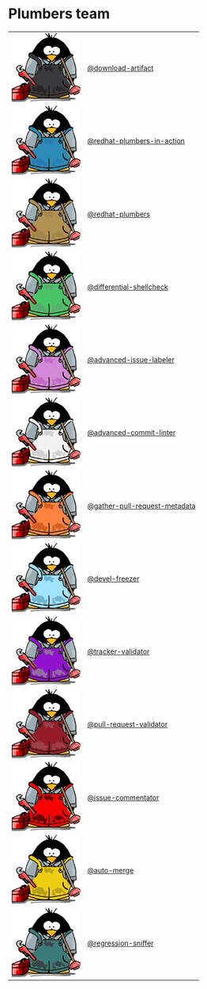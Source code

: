 # Plumbers team

<table>
    <tr>
        <td><img src="members/black-plumber.png" width = 139px height = 139px ></td>
        <td><a href="https://github.com/redhat-plumbers-in-action/download-artifact">@download-artifact</a></td>
    </tr>
    <tr>
        <td><img src="members/blue-plumber.png" width = 139px height = 139px></td>
        <td><a href="https://github.com/redhat-plumbers-in-action">@redhat-plumbers-in-action</a></td>
    </tr>
    <tr>
        <td><img src="members/brown-plumber.png" width = 139px height = 139px ></td>
        <td><a href="https://github.com/redhat-plumbers">@redhat-plumbers</a></td>
    </tr>
    <tr>
        <td><img src="members/green-plumber.png" width = 139px height = 139px></td>
        <td><a href="https://github.com/marketplace/actions/differential-shellcheck">@differential-shellcheck</a></td>
    </tr>
    <tr>
        <td><img src="members/pink-plumber.png" width = 139px height = 139px></td>
        <td><a href="https://github.com/redhat-plumbers-in-action/advanced-issue-labeler">@advanced-issue-labeler</a></td>
    </tr>
    <tr>
        <td><img src="members/white-plumber.png" width = 139px height = 139px></td>
        <td><a href="https://github.com/redhat-plumbers-in-action/advanced-commit-linter">@advanced-commit-linter</a></td>
    </tr>
    <tr>
        <td><img src="members/orange-plumber.png" width = 139px height = 139px></td>
        <td><a href="https://github.com/redhat-plumbers-in-action/gather-pull-request-metadata">@gather-pull-request-metadata</a></td>
    </tr>
    <tr>
        <td><img src="members/light-blue-plumber.png" width = 139px height = 139px></td>
        <td><a href="https://github.com/redhat-plumbers-in-action/devel-freezer">@devel-freezer</a></td>
    </tr>
    <tr>
        <td><img src="members/purple-plumber.png" width = 139px height = 139px></td>
        <td><a href="https://github.com/redhat-plumbers-in-action/tracker-validator">@tracker-validator</a></td>
    </tr>
    <tr>
        <td><img src="members/bordo-plumber.png" width = 139px height = 139px></td>
        <td><a href="https://github.com/redhat-plumbers-in-action/pull-request-validator">@pull-request-validator</a></td>
    </tr>
    <tr>
        <td><img src="members/red-plumber.png" width = 139px height = 139px></td>
        <td><a href="https://github.com/redhat-plumbers-in-action/issue-commentator">@issue-commentator</a></td>
    </tr>
    <tr>
        <td><img src="members/yellow-plumber.png" width = 139px height = 139px></td>
        <td><a href="https://github.com/redhat-plumbers-in-action/auto-merge">@auto-merge</a></td>
    </tr>
    <tr>
        <td><img src="members/viridian-plumber.png" width = 139px height = 139px></td>
        <td><a href="https://github.com/redhat-plumbers-in-action/regression-sniffer">@regression-sniffer</a></td>
    </tr>
</table>
